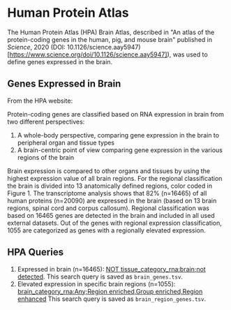 # Human Protein Atlas

The Human Protein Atlas (HPA) Brain Atlas, described in "An atlas of the protein-coding genes in the human, pig, and mouse brain" published in *Science*, 2020 (DOI: 10.1126/science.aay5947)[https://www.science.org/doi/10.1126/science.aay5947]), was used to define genes expressed in the brain.

## Genes Expressed in Brain

From the HPA website:

Protein-coding genes are classified based on RNA expression in brain from two different perspectives:
1. A whole-body perspective, comparing gene expression in the brain to peripheral organ and tissue types
2. A brain-centric point of view comparing gene expression in the various regions of the brain

Brain expression is compared to other organs and tissues by using the highest expression value of all brain regions. For the regional classification the brain is divided into 13 anatomically defined regions, color coded in Figure 1. The transcriptome analysis shows that 82% (n=16465) of all human proteins (n=20090) are expressed in the brain (based on 13 brain regions, spinal cord and corpus callosum). Regional classification was based on 16465 genes are detected in the brain and included in all used external datasets. Out of the genes with regional expression classification, 1055 are categorized as genes with a regionally elevated expression.

## HPA Queries
1. Expressed in brain (n=16465): [NOT tissue_category_rna:brain;not detected](https://www.proteinatlas.org/search/NOT+tissue_category_rna:brain;not+detected). This search query is saved as `brain_genes.tsv`.
2. Elevated expression in specific brain regions (n=1055): [brain_category_rna:Any;Region enriched,Group enriched,Region enhanced](https://www.proteinatlas.org/search/brain_category_rna%3AAny%3BRegion+enriched%2CGroup+enriched%2CRegion+enhanced) This search query is saved as `brain_region_genes.tsv`.


